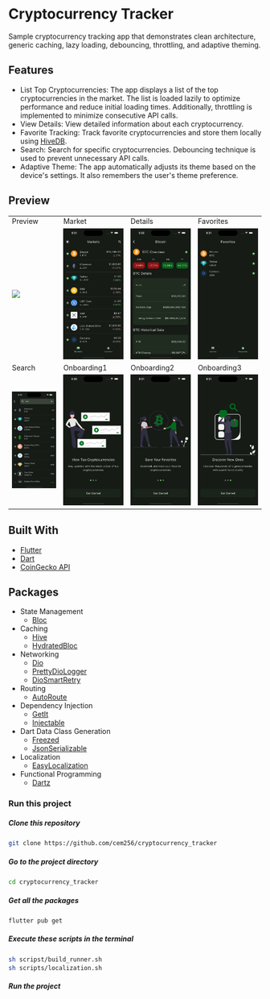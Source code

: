 # Cryptocurrency Tracker

Sample cryptocurrency tracking app that demonstrates clean architecture, generic caching, lazy loading, debouncing, throttling, and adaptive theming.

## Features

- List Top Cryptocurrencies: The app displays a list of the top cryptocurrencies in the market. The list is loaded lazily to optimize performance and reduce initial loading times. Additionally, throttling is implemented to minimize consecutive API calls.
- View Details: View detailed information about each cryptocurrency.
- Favorite Tracking: Track favorite cryptocurrencies and store them locally using [HiveDB](https://pub.dev/packages/hive).
- Search: Search for specific cryptocurrencies. Debouncing technique is used to prevent unnecessary API calls.
- Adaptive Theme: The app automatically adjusts its theme based on the device's settings. It also remembers the user's theme preference.

## Preview

<table>
  <tr>
    <td>Preview</td>
    <td>Market</td>
    <td>Details</td>
    <td>Favorites</td>

  </tr>
  <tr>
    <td><img src="screenshots/preview.gif"></td>
    <td><img src="screenshots/market.png"></td>
    <td><img src="screenshots/details.png"></td>
    <td><img src="screenshots/favorites.png"></td>

  </tr>
  <tr>
    <td>Search</td>
    <td>Onboarding1</td>
    <td>Onboarding2</td>
    <td>Onboarding3</td>
  </tr>
  <tr>
     <td><img src="screenshots/search.png"></td>
     <td><img src="screenshots/onboarding1.png"></td>
     <td><img src="screenshots/onboarding2.png"></td>
     <td><img src="screenshots/onboarding3.png"></td>
  </tr>

</table>

## Built With

- [Flutter](https://flutter.dev/)
- [Dart](https://dart.dev/)
- [CoinGecko API](https://www.coingecko.com/en/api)

## Packages

- State Management
  - [Bloc](https://pub.dev/packages/flutter_bloc)
- Caching
  - [Hive](https://pub.dev/packages/hive)
  - [HydratedBloc](https://pub.dev/packages/hydrated_bloc)
- Networking
  - [Dio](https://pub.dev/packages/dio)
  - [PrettyDioLogger](https://pub.dev/packages/pretty_dio_logger)
  - [DioSmartRetry](https://pub.dev/packages/dio_smart_retry)
- Routing
  - [AutoRoute](https://pub.dev/packages/auto_route)
- Dependency Injection
  - [GetIt](https://pub.dev/packages/get_it)
  - [Injectable](https://pub.dev/packages/injectable)
- Dart Data Class Generation
  - [Freezed](https://pub.dev/packages/freezed)
  - [JsonSerializable](https://pub.dev/packages/json_serializable)
- Localization
  - [EasyLocalization](https://pub.dev/packages/easy_localization)
- Functional Programming
  - [Dartz](https://pub.dev/packages/dartz)

### Run this project

##### Clone this repository

```sh
git clone https://github.com/cem256/cryptocurrency_tracker
```

##### Go to the project directory

```sh
cd cryptocurrency_tracker
```

##### Get all the packages

```sh
flutter pub get
```

##### Execute these scripts in the terminal

```sh
sh scripst/build_runner.sh
sh scripts/localization.sh
```

##### Run the project
